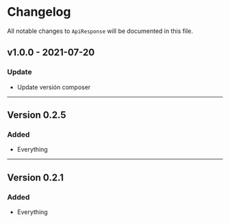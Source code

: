 # Changelog

All notable changes to `ApiResponse` will be documented in this file.

## v1.0.0 - 2021-07-20
### Update
- Update versión composer
---
## Version 0.2.5
### Added
- Everything
---
## Version 0.2.1
### Added
- Everything
